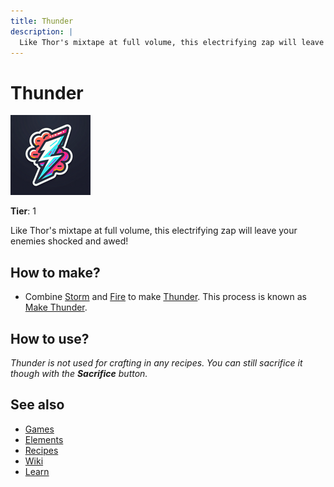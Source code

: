 ```yaml
---
title: Thunder
description: |
  Like Thor's mixtape at full volume, this electrifying zap will leave your enemies shocked and awed!
---
```

# Thunder

![](../images/item.thunder.png)

**Tier**: 1

Like Thor's mixtape at full volume, this electrifying zap will leave your enemies shocked and awed!

## How to make?

* Combine [Storm](/wiki/elements/storm) and [Fire](/wiki/elements/fire) to make [Thunder](/wiki/elements/thunder). This process is known as [Make Thunder](/wiki/recipes/make-thunder).

## How to use?

_Thunder is not used for crafting in any recipes. You can still sacrifice it though with the **Sacrifice** button._

## See also

* [Games](/wiki/games)
* [Elements](/wiki/elements)
* [Recipes](/wiki/recipes)
* [Wiki](/wiki/index)
* [Learn](/learn/index)